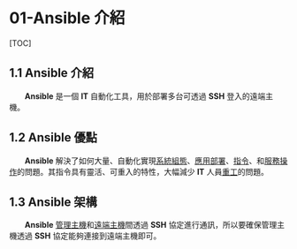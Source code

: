 # 01-Ansible 介紹

[TOC]

## 1.1 Ansible 介紹

&emsp;&emsp;**Ansible** 是一個 **IT** 自動化工具，用於部署多台可透過 **SSH** 登入的遠端主機。

## 1.2 Ansible 優點

&emsp;&emsp;**Ansible** 解決了如何大量、自動化實現<u>系統組態</u>、<u>應用部署</u>、<u>指令</u>、和<u>服務操作</u>的問題。其指令具有靈活、可重入的特性，大幅減少 **IT** 人員<u>重工</u>的問題。

## 1.3 Ansible 架構

&emsp;&emsp;**Ansible** <u>管理主機</u>和<u>遠端主機</u>間透過 **SSH** 協定進行通訊，所以要確保管理主機透過 **SSH** 協定能夠連接到遠端主機即可。

